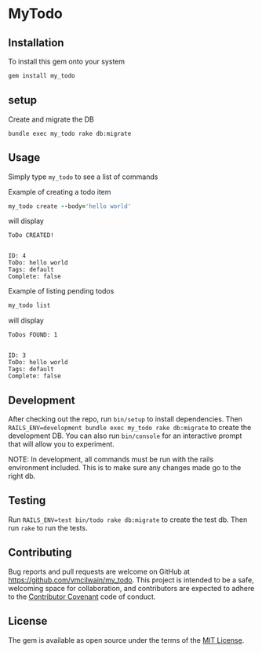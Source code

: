 # MyTodo

## Installation

To install this gem onto your system

```ruby
gem install my_todo
```

## setup
Create and migrate the DB

`bundle exec my_todo rake db:migrate`

## Usage
Simply type `my_todo` to see a list of commands

Example of creating a todo item

```ruby
my_todo create --body='hello world'
```
will display

```
ToDo CREATED!


ID: 4
ToDo: hello world
Tags: default
Complete: false
```

Example of listing pending todos

```ruby
my_todo list
```

will display

```
ToDos FOUND: 1


ID: 3
ToDo: hello world
Tags: default
Complete: false
```

## Development

After checking out the repo, run `bin/setup` to install dependencies. Then `RAILS_ENV=development bundle exec my_todo rake db:migrate` to create the development DB. You can also run `bin/console` for an interactive prompt that will allow you to experiment.

NOTE: In development, all commands must be run with the rails environment included. This is to make sure any changes made go to the right db.

## Testing

Run `RAILS_ENV=test bin/todo rake db:migrate` to create the test db. Then run `rake` to run the tests.

## Contributing

Bug reports and pull requests are welcome on GitHub at https://github.com/vmcilwain/my_todo. This project is intended to be a safe, welcoming space for collaboration, and contributors are expected to adhere to the [Contributor Covenant](http://contributor-covenant.org) code of conduct.

## License

The gem is available as open source under the terms of the [MIT License](http://opensource.org/licenses/MIT).
